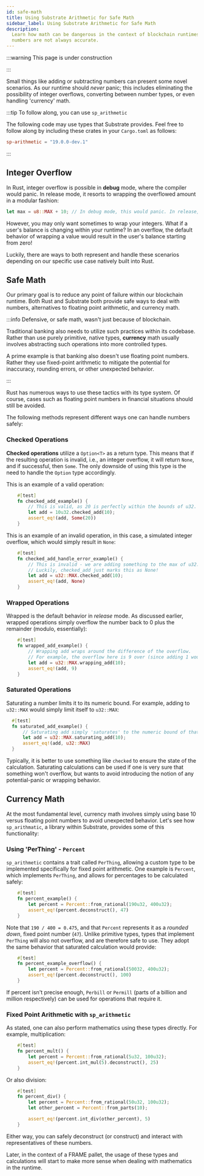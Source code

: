 ```yaml
---
id: safe-math
title: Using Substrate Arithmetic for Safe Math
sidebar_label: Using Substrate Arithmetic for Safe Math
description:
  Learn how math can be dangerous in the context of blockchain runtimes, and why floating point
  numbers are not always accurate.
---
```


<!-- prettier-ignore -->
:::warning This page is under construction

:::

Small things like adding or subtracting numbers can present some novel scenarios. As our runtime
should _never_ panic; this includes eliminating the possibility of integer overflows, converting
between number types, or even handling 'currency' math.

:::tip To follow along, you can use `sp_arithmetic`

The following code may use types that Substrate provides. Feel free to follow along by including
these crates in your `Cargo.toml` as follows:

```toml
sp-arithmetic = "19.0.0-dev.1"
```

:::

## Integer Overflow

In Rust, integer overflow is possible in **debug** mode, where the compiler would panic. In release
mode, it resorts to wrapping the overflowed amount in a modular fashion:

```rust
let max = u8::MAX + 10; // In debug mode, this would panic. In release, `u32::MAX` would be 9.
```

However, you may only want sometimes to wrap your integers. What if a user's balance is changing
within your runtime? In an overflow, the default behavior of wrapping a value would result in the
user's balance starting from zero!

Luckily, there are ways to both represent and handle these scenarios depending on our specific use
case natively built into Rust.

## Safe Math

Our primary goal is to reduce any point of failure within our blockchain runtime. Both Rust and
Substrate both provide safe ways to deal with numbers, alternatives to floating point arithmetic,
and currency math.

:::info Defensive, or safe math, wasn't just because of blockchain.

Traditional banking also needs to utilize such practices within its codebase. Rather than use purely
primitive, native types, **currency** math usually involves abstracting such operations into more
controlled types.

A prime example is that banking also doesn't use floating point numbers. Rather they use fixed-point
arithmetic to mitigate the potential for inaccuracy, rounding errors, or other unexpected behavior.

:::

Rust has numerous ways to use these tactics with its type system. Of course, cases such as floating
point numbers in financial situations should still be avoided.

The following methods represent different ways one can handle numbers safely:

### Checked Operations

**Checked operations** utilize a `Option<T>` as a return type. This means that if the resulting
operation is invalid, i.e., an integer overflow, it will return `None`, and if successful, then
`Some`. The only downside of using this type is the need to handle the `Option` type accordingly.

This is an example of a valid operation:

```rust
    #[test]
    fn checked_add_example() {
        // This is valid, as 20 is perfectly within the bounds of u32.
        let add = 10u32.checked_add(10);
        assert_eq!(add, Some(20))
    }
```

This is an example of an invalid operation, in this case, a simulated integer overflow, which would
simply result in `None`:

```rust
    #[test]
    fn checked_add_handle_error_example() {
        // This is invalid - we are adding something to the max of u32::MAX, which would overflow.
        // Luckily, checked_add just marks this as None!
        let add = u32::MAX.checked_add(10);
        assert_eq!(add, None)
    }
```

### Wrapped Operations

Wrapped is the default behavior in _release_ mode. As discussed earlier, wrapped operations simply
overflow the number back to 0 plus the remainder (modulo, essentially):

```rust
    #[test]
    fn wrapped_add_example() {
        // Wrapping add wraps around the difference of the overflow.
        // For example, the overflow here is 9 over (since adding 1 would cause the overflow)
        let add = u32::MAX.wrapping_add(10);
        assert_eq!(add, 9)
    }
```

### Saturated Operations

Saturating a number limits it to its numeric bound. For example, adding to `u32::MAX` would simply
limit itself to `u32::MAX`:

```rust
  #[test]
  fn saturated_add_example() {
      // Saturating add simply 'saturates' to the numeric bound of that type if it overflows.
      let add = u32::MAX.saturating_add(10);
      assert_eq!(add, u32::MAX)
  }
```

Typically, it is better to use something like `checked` to ensure the state of the calculation.
Saturating calculations can be used if one is very sure that something won't overflow, but wants to
avoid introducing the notion of any potential-panic or wrapping behavior.

## Currency Math

At the most fundamental level, currency math involves simply using base 10 versus floating point
numbers to avoid unexpected behavior. Let's see how `sp_arithmatic`, a library within Substrate,
provides some of this functionality:

### Using 'PerThing' - `Percent`

`sp_arithmetic` contains a trait called `PerThing`, allowing a custom type to be implemented
specifically for fixed point arithmetic. One example is `Percent`, which implements `PerThing`, and
allows for percentages to be calculated safely:

```rust
    #[test]
    fn percent_example() {
        let percent = Percent::from_rational(190u32, 400u32);
        assert_eq!(percent.deconstruct(), 47)
    }
```

Note that `190 / 400 = 0.475`, and that `Percent` represents it as a _rounded down_, fixed point
number (`47`). Unlike primitive types, types that implement `PerThing` will also not overflow, and
are therefore safe to use. They adopt the same behavior that saturated calculation would provide:

```rust
    #[test]
    fn percent_example_overflow() {
        let percent = Percent::from_rational(50032, 400u32);
        assert_eq!(percent.deconstruct(), 100)
    }
```

If percent isn't precise enough, `Perbill` or `Permill` (parts of a billion and million
respectively) can be used for operations that require it.

### Fixed Point Arithmetic with `sp_arithmetic`

As stated, one can also perform mathematics using these types directly. For example, multiplication:

```rust
    #[test]
    fn percent_mult() {
        let percent = Percent::from_rational(5u32, 100u32);
        assert_eq!(percent.int_mul(5).deconstruct(), 25)
    }
```

Or also division:

```rust
    #[test]
    fn percent_div() {
        let percent = Percent::from_rational(50u32, 100u32);
        let other_percent = Percent::from_parts(10);

        assert_eq!(percent.int_div(other_percent), 5)
    }
```

Either way, you can safely deconstruct (or construct) and interact with representatives of these
numbers.

Later, in the context of a FRAME pallet, the usage of these types and calculations will start to
make more sense when dealing with mathematics in the runtime.
